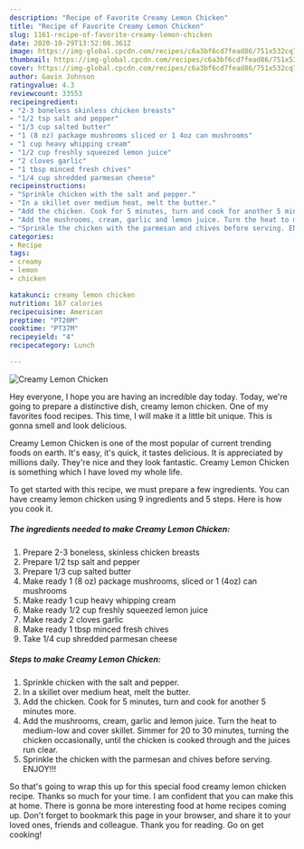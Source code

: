 ```yaml
---
description: "Recipe of Favorite Creamy Lemon Chicken"
title: "Recipe of Favorite Creamy Lemon Chicken"
slug: 1161-recipe-of-favorite-creamy-lemon-chicken
date: 2020-10-29T13:52:08.361Z
image: https://img-global.cpcdn.com/recipes/c6a3bf6cd7fead86/751x532cq70/creamy-lemon-chicken-recipe-main-photo.jpg
thumbnail: https://img-global.cpcdn.com/recipes/c6a3bf6cd7fead86/751x532cq70/creamy-lemon-chicken-recipe-main-photo.jpg
cover: https://img-global.cpcdn.com/recipes/c6a3bf6cd7fead86/751x532cq70/creamy-lemon-chicken-recipe-main-photo.jpg
author: Gavin Johnson
ratingvalue: 4.3
reviewcount: 33553
recipeingredient:
- "2-3 boneless skinless chicken breasts"
- "1/2 tsp salt and pepper"
- "1/3 cup salted butter"
- "1 (8 oz) package mushrooms sliced or 1 4oz can mushrooms"
- "1 cup heavy whipping cream"
- "1/2 cup freshly squeezed lemon juice"
- "2 cloves garlic"
- "1 tbsp minced fresh chives"
- "1/4 cup shredded parmesan cheese"
recipeinstructions:
- "Sprinkle chicken with the salt and pepper."
- "In a skillet over medium heat, melt the butter."
- "Add the chicken. Cook for 5 minutes, turn and cook for another 5 minutes more."
- "Add the mushrooms, cream, garlic and lemon juice. Turn the heat to medium-low and cover skillet. Simmer for 20 to 30 minutes, turning the chicken occasionally, until the chicken is cooked through and the juices run clear."
- "Sprinkle the chicken with the parmesan and chives before serving. ENJOY!!!"
categories:
- Recipe
tags:
- creamy
- lemon
- chicken

katakunci: creamy lemon chicken 
nutrition: 167 calories
recipecuisine: American
preptime: "PT20M"
cooktime: "PT37M"
recipeyield: "4"
recipecategory: Lunch

---
```



![Creamy Lemon Chicken](https://img-global.cpcdn.com/recipes/c6a3bf6cd7fead86/751x532cq70/creamy-lemon-chicken-recipe-main-photo.jpg)

Hey everyone, I hope you are having an incredible day today. Today, we're going to prepare a distinctive dish, creamy lemon chicken. One of my favorites food recipes. This time, I will make it a little bit unique. This is gonna smell and look delicious.

Creamy Lemon Chicken is one of the most popular of current trending foods on earth. It's easy, it's quick, it tastes delicious. It is appreciated by millions daily. They're nice and they look fantastic. Creamy Lemon Chicken is something which I have loved my whole life.




To get started with this recipe, we must prepare a few ingredients. You can have creamy lemon chicken using 9 ingredients and 5 steps. Here is how you cook it.

<!--inarticleads1-->

##### The ingredients needed to make Creamy Lemon Chicken:

1. Prepare 2-3 boneless, skinless chicken breasts
1. Prepare 1/2 tsp salt and pepper
1. Prepare 1/3 cup salted butter
1. Make ready 1 (8 oz) package mushrooms, sliced or 1 (4oz) can mushrooms
1. Make ready 1 cup heavy whipping cream
1. Make ready 1/2 cup freshly squeezed lemon juice
1. Make ready 2 cloves garlic
1. Make ready 1 tbsp minced fresh chives
1. Take 1/4 cup shredded parmesan cheese




<!--inarticleads2-->

##### Steps to make Creamy Lemon Chicken:

1. Sprinkle chicken with the salt and pepper.
1. In a skillet over medium heat, melt the butter.
1. Add the chicken. Cook for 5 minutes, turn and cook for another 5 minutes more.
1. Add the mushrooms, cream, garlic and lemon juice. Turn the heat to medium-low and cover skillet. Simmer for 20 to 30 minutes, turning the chicken occasionally, until the chicken is cooked through and the juices run clear.
1. Sprinkle the chicken with the parmesan and chives before serving. ENJOY!!!




So that's going to wrap this up for this special food creamy lemon chicken recipe. Thanks so much for your time. I am confident that you can make this at home. There is gonna be more interesting food at home recipes coming up. Don't forget to bookmark this page in your browser, and share it to your loved ones, friends and colleague. Thank you for reading. Go on get cooking!
